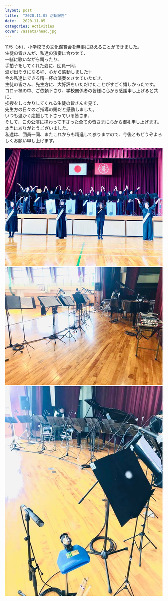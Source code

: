 ```yaml
---
layout: post
title:  "2020.11.05 活動報告"
date:   2020-11-05 
categories: Activities
cover: /assets/head.jpg
---
```


11/5（木）、小学校での文化鑑賞会を無事に終えることができました。  
生徒の皆さんが、私達の演奏に合わせて、  
一緒に歌いながら踊ったり、  
手拍子をしてくれた姿に、団員一同、  
涙が出そうになる程、心から感動しました✨  
今の私達にできる精一杯の演奏をさせていただき、  
生徒の皆さん、先生方に、大好評をいただけたことがすごく嬉しかったです。  
コロナ禍の中、ご依頼下さり、学校関係者の皆様に心から感謝申し上げると共に、  
挨拶をしっかりしてくれる生徒の皆さんを見て、  
先生方の日々のご指導の賜だと感動しました。  
いつも温かく応援して下さっている皆さま、  
そして、この公演に携わって下さった全ての皆さまに心から御礼申し上げます。  
本当にありがとうございました。  
私達は、団員一同、またこれからも精進して参りますので、今後ともどうぞよろしくお願い申し上げます。  
  
<img border="0" src="/assets/20201105-1.jpg">  
<img border="0" src="/assets/20201105-2.jpg">  
<img border="0" src="/assets/20201105-3.jpg"> 


